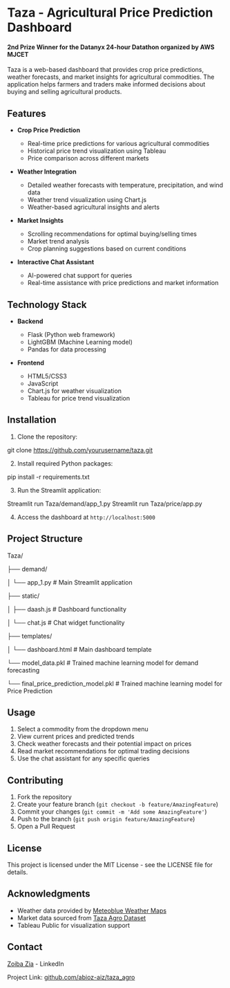 # Taza - Agricultural Price Prediction Dashboard

#### 2nd Prize Winner for the Datanyx 24-hour Datathon organized by AWS MJCET

Taza is a web-based dashboard that provides crop price predictions, weather forecasts, and market insights for agricultural commodities. The application helps farmers and traders make informed decisions about buying and selling agricultural products.

## Features

- **Crop Price Prediction**
  - Real-time price predictions for various agricultural commodities
  - Historical price trend visualization using Tableau
  - Price comparison across different markets

- **Weather Integration**
  - Detailed weather forecasts with temperature, precipitation, and wind data
  - Weather trend visualization using Chart.js
  - Weather-based agricultural insights and alerts

- **Market Insights**
  - Scrolling recommendations for optimal buying/selling times
  - Market trend analysis
  - Crop planning suggestions based on current conditions

- **Interactive Chat Assistant**
  - AI-powered chat support for queries
  - Real-time assistance with price predictions and market information

## Technology Stack

- **Backend**
  - Flask (Python web framework)
  - LightGBM (Machine Learning model)
  - Pandas for data processing

- **Frontend**
  - HTML5/CSS3
  - JavaScript
  - Chart.js for weather visualization
  - Tableau for price trend visualization

## Installation

1. Clone the repository:
   
git clone https://github.com/yourusername/taza.git
 
2. Install required Python packages:

  pip install -r requirements.txt

3. Run the Streamlit application:

  Streamlit run Taza/demand/app_1.py
  Streamlit run Taza/price/app.py

4. Access the dashboard at `http://localhost:5000`

## Project Structure

Taza/

├── demand/

│   └── app_1.py  # Main Streamlit application

├── static/

│ ├── daash.js # Dashboard functionality

│ └── chat.js # Chat widget functionality

├── templates/

│ └── dashboard.html # Main dashboard template

└── model_data.pkl # Trained machine learning model for demand forecasting

└── final_price_prediction_model.pkl # Trained machine learning model for Price Prediction



## Usage

1. Select a commodity from the dropdown menu
2. View current prices and predicted trends
3. Check weather forecasts and their potential impact on prices
4. Read market recommendations for optimal trading decisions
5. Use the chat assistant for any specific queries

## Contributing

1. Fork the repository
2. Create your feature branch (`git checkout -b feature/AmazingFeature`)
3. Commit your changes (`git commit -m 'Add some AmazingFeature'`)
4. Push to the branch (`git push origin feature/AmazingFeature`)
5. Open a Pull Request

## License

This project is licensed under the MIT License - see the LICENSE file for details.

## Acknowledgments

- Weather data provided by [Meteoblue Weather Maps](https://www.meteoblue.com/en/weather/maps/index#coords=4/17.38/78.46&map=windAnimation~rainbow~auto~10%20m%20above%20gnd~none)
- Market data sourced from [Taza Agro Dataset](https://github.com/abioz-aiz/taza_agro/blob/main/Datasets/final_final_dataset.csv)
- Tableau Public for visualization support

## Contact

[Zoiba Zia](https://www.linkedin.com/in/zoiba/) - LinkedIn

Project Link: [github.com/abioz-aiz/taza_agro](https://github.com/abioz-aiz/taza_agro)
